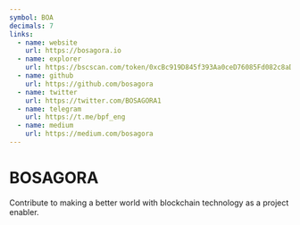```yaml
---
symbol: BOA
decimals: 7
links:
  - name: website
    url: https://bosagora.io
  - name: explorer
    url: https://bscscan.com/token/0xcBc919D845f393Aa0ceD76085Fd082c8aDcE00be
  - name: github
    url: https://github.com/bosagora
  - name: twitter
    url: https://twitter.com/BOSAGORA1
  - name: telegram
    url: https://t.me/bpf_eng
  - name: medium
    url: https://medium.com/bosagora
---
```


# BOSAGORA

Contribute to making a better world with blockchain technology as a project enabler.
